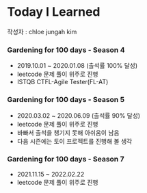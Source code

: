 # Today I Learned

작성자 : chloe jungah kim

### Gardening for 100 days - Season 4
- 2019.10.01 ~ 2020.01.08 (출석률 100% 달성)
- leetcode 문제 풀이 위주로 진행
- ISTQB CTFL-Agile Tester(FL-AT)

### Gardening for 100 days - Season 5
- 2020.03.02 ~ 2020.06.09 (출석률 90% 달성)
- leetcode 문제 풀이 위주로 진행
- 바빠서 출석을 챙기지 못해 아쉬움이 남음
- 다음 시즌에는 토이 프로젝트를 진행해 볼 생각

### Gardening for 100 days - Season 7
- 2021.11.15 ~ 2022.02.22
- leetcode 문제 풀이 위주로 진행